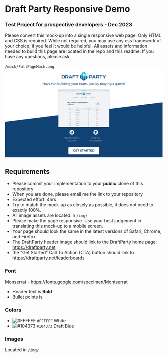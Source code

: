# Draft Party Responsive Demo
### Test Project for prospective developers - Dec 2023

Please convert this mock-up into a single responsive web page. Only HTML and CSS is required. While not required, you may use
any css framework of your choice, if you feel it would be helpful. All assets and information needed to build this page are located
in the repo and this readme. If you have any questions, please ask.

`/mock/FullPageMock.png`
![Alt text](./mock/FullPageMock.png)

## Requirements 

- Please commit your implementation to your __public__ clone of this repository 
- When you are done, please email me the link to your repository
- Expected effort: 4hrs
- Try to match the mock-up as closely as possible, it does not need to exactly 100%.
- All image assets are located in `/img/`
- Please make the page responsive. Use your best judgement in translating this mock-up to a mobile screen.
- Your page should look the same in the latest versions of Safari, Chrome, and Firefox.
- The DraftParty header image should link to the DraftParty home page: https://draftparty.net
- the "Get Started" Call To Action (CTA) button should link to https://draftparty.net/leaderboards

### Font
Monserrat - https://fonts.google.com/specimen/Montserrat
- Header text is __Bold__
- Bullet points is 


### Colors
- ![#FFFFFF](https://placehold.co/15x15/FFFFFF/FFFFFF.png) `#FFFFFF` White
- ![#104373](https://placehold.co/15x15/104373/104373.png) `#104373` Draft Blue

### Images

Located in `/img/`
